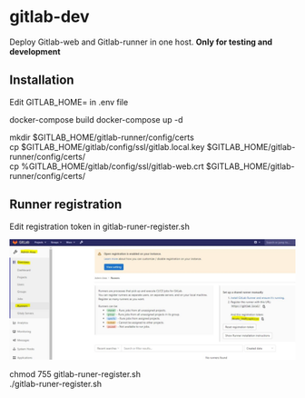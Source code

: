 # gitlab-dev
Deploy Gitlab-web and Gitlab-runner in one host. **Only for testing and development**


## Installation

Edit GITLAB_HOME=<path to gitlab> in .env file
  
docker-compose build
docker-compose up -d

mkdir $GITLAB_HOME/gitlab-runner/config/certs  
cp $GITLAB_HOME/gitlab/config/ssl/gitlab.local.key $GITLAB_HOME/gitlab-runner/config/certs/  
cp %GITLAB_HOME/gitlab/config/ssl/gitlab-web.crt $GITLAB_HOME/gitlab-runner/config/certs/  

## Runner registration  

Edit registration token in gitlab-runer-register.sh

![image](./uploads/runner.jpg)

chmod 755 gitlab-runer-register.sh  
./gitlab-runer-register.sh  


